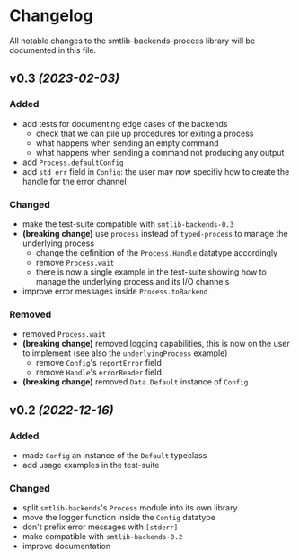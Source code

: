 # Changelog

All notable changes to the smtlib-backends-process library will be documented in
this file.

## v0.3 _(2023-02-03)_

### Added
- add tests for documenting edge cases of the backends
  - check that we can pile up procedures for exiting a process
  - what happens when sending an empty command
  - what happens when sending a command not producing any output
- add `Process.defaultConfig`
- add `std_err` field in `Config`: the user may now specifiy how to create the
  handle for the error channel

### Changed
- make the test-suite compatible with `smtlib-backends-0.3`
- **(breaking change)** use `process` instead of `typed-process` to manage the underlying process
  - change the definition of the `Process.Handle` datatype accordingly
  - remove `Process.wait`
  - there is now a single example in the test-suite showing how to 
    manage the underlying process and its I/O channels
- improve error messages inside `Process.toBackend`
    
### Removed
- removed `Process.wait`
- **(breaking change)** removed logging capabilities, this is now on the user to
  implement (see also the `underlyingProcess` example)
  - remove `Config`'s `reportError` field
  - remove `Handle`'s `errorReader` field
- **(breaking change)** removed `Data.Default` instance of `Config`

## v0.2 _(2022-12-16)_

### Added
- made `Config` an instance of the `Default` typeclass
- add usage examples in the test-suite

### Changed
- split `smtlib-backends`'s `Process` module into its own library
- move the logger function inside the `Config` datatype
- don't prefix error messages with `[stderr]`
- make compatible with `smtlib-backends-0.2`
- improve documentation
